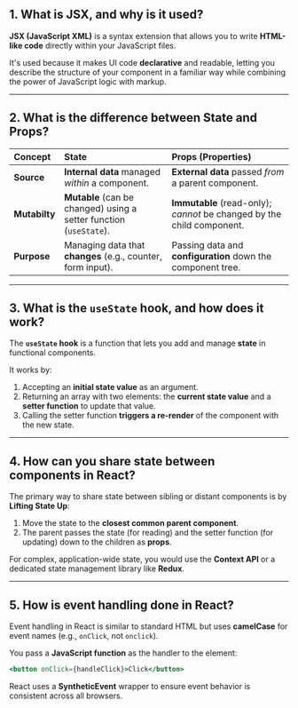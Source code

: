 ## 1\. What is JSX, and why is it used?

**JSX (JavaScript XML)** is a syntax extension that allows you to write **HTML-like code** directly within your JavaScript files.

It's used because it makes UI code **declarative** and readable, letting you describe the structure of your component in a familiar way while combining the power of JavaScript logic with markup.

-----

## 2\. What is the difference between State and Props?

| Concept | State | Props (Properties) |
| :--- | :--- | :--- |
| **Source** | **Internal data** managed *within* a component. | **External data** passed *from* a parent component. |
| **Mutabilty** | **Mutable** (can be changed) using a setter function (`useState`). | **Immutable** (read-only); *cannot* be changed by the child component. |
| **Purpose** | Managing data that **changes** (e.g., counter, form input). | Passing data and **configuration** down the component tree. |

-----

## 3\. What is the `useState` hook, and how does it work?

The **`useState` hook** is a function that lets you add and manage **state** in functional components.

It works by:

1.  Accepting an **initial state value** as an argument.
2.  Returning an array with two elements: the **current state value** and a **setter function** to update that value.
3.  Calling the setter function **triggers a re-render** of the component with the new state.

-----

## 4\. How can you share state between components in React?

The primary way to share state between sibling or distant components is by **Lifting State Up**:

1.  Move the state to the **closest common parent component**.
2.  The parent passes the state (for reading) and the setter function (for updating) down to the children as **props**.

For complex, application-wide state, you would use the **Context API** or a dedicated state management library like **Redux**.

-----

## 5\. How is event handling done in React?

Event handling in React is similar to standard HTML but uses **camelCase** for event names (e.g., `onClick`, not `onclick`).

You pass a **JavaScript function** as the handler to the element:

```jsx
<button onClick={handleClick}>Click</button> 
```

React uses a **SyntheticEvent** wrapper to ensure event behavior is consistent across all browsers.